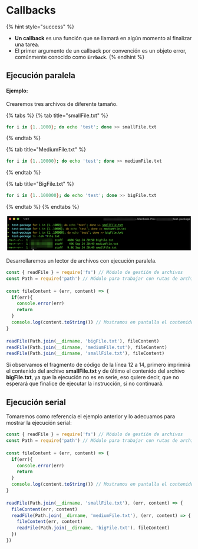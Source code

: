 # Callbacks

{% hint style="success" %}
* **Un callback** es una función que se llamará en algún momento al finalizar una tarea.
* El primer argumento de un callback por convención es un objeto error, comúnmente conocido como **`Errback`**.
{% endhint %}

## Ejecución paralela

#### Ejemplo:

Crearemos tres archivos de diferente tamaño.

{% tabs %}
{% tab title="smallFile.txt" %}
```bash
for i in {1..1000}; do echo 'test'; done >> smallFile.txt
```
{% endtab %}

{% tab title="MediumFile.txt" %}
```bash
for i in {1..10000}; do echo 'test'; done >> mediumFile.txt
```
{% endtab %}

{% tab title="BigFile.txt" %}
```bash
for i in {1..100000}; do echo 'test'; done >> bigFile.txt
```
{% endtab %}
{% endtabs %}

![Archivos creados](../../.gitbook/assets/image%20%2828%29.png)

Desarrollaremos un lector de archivos con ejecución paralela.

```javascript
const { readFile } = require('fs') // Módulo de gestión de archivos
const Path = require('path') // Módulo para trabajar con rutas de archivos y directorios.

const fileContent = (err, content) => {
  if(err){
    console.error(err)
    return
  }
  console.log(content.toString()) // Mostramos en pantalla el contenido del archivo
}

readFile(Path.join(__dirname, 'bigFile.txt'), fileContent)
readFile(Path.join(__dirname, 'mediumFile.txt'), fileContent)
readFile(Path.join(__dirname, 'smallFile.txt'), fileContent)
```

Si observamos el fragmento de código de la línea 12 a 14, primero imprimirá el contenido del archivo **smallFile.txt** y de último el contenido del archivo **bigFile.txt**, ya que la ejecución no es en serie, eso quiere decir, que no esperará que finalice de ejecutar la instrucción, si no continuará.

## Ejecución serial

Tomaremos como referencia el ejemplo anterior y lo adecuamos para mostrar la ejecución serial:

```javascript
const { readFile } = require('fs') // Módulo de gestión de archivos
const Path = require('path') // Módulo para trabajar con rutas de archivos y directorios.

const fileContent = (err, content) => {
  if(err){
    console.error(err)
    return
  }
  console.log(content.toString()) // Mostramos en pantalla el contenido del archivo
}

readFile(Path.join(__dirname, 'smallFile.txt'), (err, content) => {
  fileContent(err, content)
  readFile(Path.join(__dirname, 'mediumFile.txt'), (err, content) => {
    fileContent(err, content)
    readFile(Path.join(__dirname, 'bigFile.txt'), fileContent)
  })
})
```

